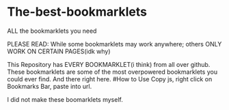 # The-best-bookmarklets
ALL the bookmarklets you need

PLEASE READ:
While some bookmarklets may work anywhere; others ONLY WORK ON CERTAIN PAGES(idk why)


This Repository has EVERY BOOKMARKLET(i think) from all over github.
These bookmarklets are some of the most overpowered bookmarklets you could ever find.
And there right here.
#How to Use
Copy js, right click on Bookmarks Bar, paste into url.






I did not make these boomarklets myself.
